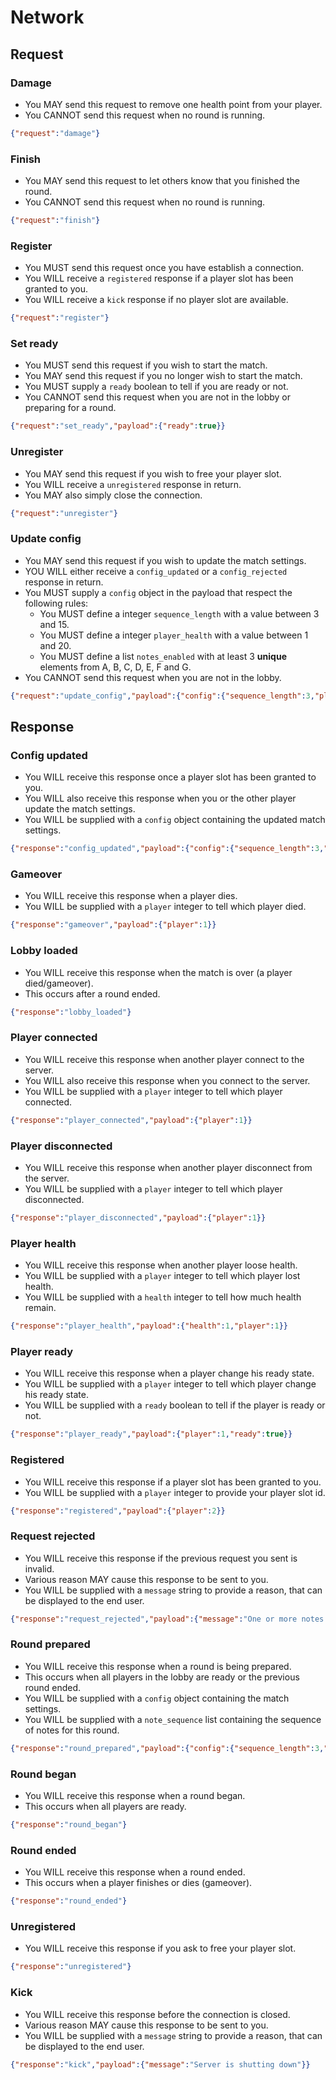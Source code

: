 # Network

## Request

### Damage

* You MAY send this request to remove one health point from your player.
* You CANNOT send this request when no round is running.

```json
{"request":"damage"}
```

### Finish

* You MAY send this request to let others know that you finished the round.
* You CANNOT send this request when no round is running.

```json
{"request":"finish"}
```

### Register

* You MUST send this request once you have establish a connection.
* You WILL receive a `registered` response if a player slot has been granted to you.
* You WILL receive a `kick` response if no player slot are available.

```json
{"request":"register"}
```

### Set ready

* You MUST send this request if you wish to start the match.
* You MAY send this request if you no longer wish to start the match.
* You MUST supply a `ready` boolean to tell if you are ready or not.
* You CANNOT send this request when you are not in the lobby or preparing for a round.

```json
{"request":"set_ready","payload":{"ready":true}}
```

### Unregister

* You MAY send this request if you wish to free your player slot.
* You WILL receive a `unregistered` response in return.
* You MAY also simply close the connection.

```json
{"request":"unregister"}
```

### Update config

* You MAY send this request if you wish to update the match settings.
* YOU WILL either receive a `config_updated` or a `config_rejected` response in return.
* You MUST supply a `config` object in the payload that respect the following rules:
  * You MUST define a integer `sequence_length` with a value between 3 and 15.
  * You MUST define a integer `player_health` with a value between 1 and 20.
  * You MUST define a list `notes_enabled` with at least 3 **unique** elements from A, B, C, D, E, F and G.
* You CANNOT send this request when you are not in the lobby.

```json
{"request":"update_config","payload":{"config":{"sequence_length":3,"player_health":10,"notes_enabled":["A","B","C","D","E","F","G"]}}}
```

## Response

### Config updated

* You WILL receive this response once a player slot has been granted to you.
* You WILL also receive this response when you or the other player update the match settings.
* You WILL be supplied with a `config` object containing the updated match settings.

```json
{"response":"config_updated","payload":{"config":{"sequence_length":3,"player_health":10,"notes_enabled":["A","B","C","D","E","F","G"]}}}
```

### Gameover

* You WILL receive this response when a player dies.
* You WILL be supplied with a `player` integer to tell which player died.

```json
{"response":"gameover","payload":{"player":1}}
```

### Lobby loaded

* You WILL receive this response when the match is over (a player died/gameover).
* This occurs after a round ended.

```json
{"response":"lobby_loaded"}
```

### Player connected

* You WILL receive this response when another player connect to the server.
* You WILL also receive this response when you connect to the server.
* You WILL be supplied with a `player` integer to tell which player connected.

```json
{"response":"player_connected","payload":{"player":1}}
```

### Player disconnected

* You WILL receive this response when another player disconnect from the server.
* You WILL be supplied with a `player` integer to tell which player disconnected.

```json
{"response":"player_disconnected","payload":{"player":1}}
```

### Player health

* You WILL receive this response when another player loose health.
* You WILL be supplied with a `player` integer to tell which player lost health.
* You WILL be supplied with a `health` integer to tell how much health remain.

```json
{"response":"player_health","payload":{"health":1,"player":1}}
```

### Player ready

* You WILL receive this response when a player change his ready state.
* You WILL be supplied with a `player` integer to tell which player change his ready state.
* You WILL be supplied with a `ready` boolean to tell if the player is ready or not.

```json
{"response":"player_ready","payload":{"player":1,"ready":true}}
```

### Registered

* You WILL receive this response if a player slot has been granted to you.
* You WILL be supplied with a `player` integer to provide your player slot id.

```json
{"response":"registered","payload":{"player":2}}
```

### Request rejected

* You WILL receive this response if the previous request you sent is invalid.
* Various reason MAY cause this response to be sent to you.
* You WILL be supplied with a `message` string to provide a reason, that can be displayed to the end user.

```json
{"response":"request_rejected","payload":{"message":"One or more notes are invalid"}}
```

### Round prepared

* You WILL receive this response when a round is being prepared.
* This occurs when all players in the lobby are ready or the previous round ended.
* You WILL be supplied with a `config` object containing the match settings.
* You WILL be supplied with a `note_sequence` list containing the sequence of notes for this round.

```json
{"response":"round_prepared","payload":{"config":{"sequence_length":3,"player_health":10,"notes_enabled":["A","B","C","D","E","F","G"]},"note_sequence":["A","B","C"]}}
```

### Round began

* You WILL receive this response when a round began.
* This occurs when all players are ready.

```json
{"response":"round_began"}
```

### Round ended

* You WILL receive this response when a round ended.
* This occurs when a player finishes or dies (gameover).

```json
{"response":"round_ended"}
```

### Unregistered

* You WILL receive this response if you ask to free your player slot.

```json
{"response":"unregistered"}
```

### Kick

* You WILL receive this response before the connection is closed.
* Various reason MAY cause this response to be sent to you.
* You WILL be supplied with a `message` string to provide a reason, that can be displayed to the end user.

```json
{"response":"kick","payload":{"message":"Server is shutting down"}}
```
